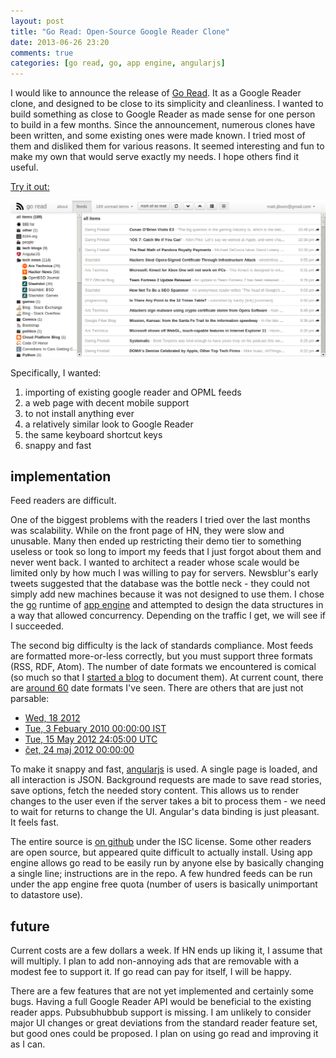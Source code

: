 ```yaml
---
layout: post
title: "Go Read: Open-Source Google Reader Clone"
date: 2013-06-26 23:20
comments: true
categories: [go read, go, app engine, angularjs]
---
```


I would like to announce the release of [Go Read](http://www.goread.io). It as a Google Reader clone, and designed to be close to its simplicity and cleanliness. I wanted to build something as close to Google Reader as made sense for one person to build in a few months. Since the announcement, numerous clones have been written, and some existing ones were made known. I tried most of them and disliked them for various reasons. It seemed interesting and fun to make my own that would serve exactly my needs. I hope others find it useful.

[Try it out:](http://www.goread.io)

[<img src="/assets/images/goread-all.png">](http://www.goread.io/)

Specifically, I wanted:

1. importing of existing google reader and OPML feeds
1. a web page with decent mobile support
1. to not install anything ever
1. a relatively similar look to Google Reader
1. the same keyboard shortcut keys
1. snappy and fast

## implementation

Feed readers are difficult.

One of the biggest problems with the readers I tried over the last months was scalability. While on the front page of HN, they were slow and unusable. Many then ended up restricting their demo tier to something useless or took so long to import my feeds that I just forgot about them and never went back. I wanted to architect a reader whose scale would be limited only by how much I was willing to pay for servers. Newsblur's early tweets suggested that the database was the bottle neck - they could not simply add new machines because it was not designed to use them. I chose the [go](http://golang.org) runtime of [app engine](https://developers.google.com/appengine/) and attempted to design the data structures in a way that allowed concurrency. Depending on the traffic I get, we will see if I succeeded.

The second big difficulty is the lack of standards compliance. Most feeds are formatted more-or-less correctly, but you must support three formats (RSS, RDF, Atom). The number of date formats we encountered is comical (so much so that I [started a blog](http://rssdateformats.tumblr.com/) to document them). At current count, there are [around 60](https://github.com/mjibson/goread/blob/0387db10bd9fd9ccd90d557fa30b6e494efa577a/goapp/utils.go#L129) date formats I've seen. There are others that are just not parsable:

- [Wed, 18 2012](http://www.threewordphrase.com/rss.xml)
- [Tue, 3 Febuary 2010 00:00:00 IST](http://www.airtightnetworks.com/fileadmin/rss/press_releases.xml)
- [Tue, 15 May 2012 24:05:00 UTC](http://us.blizzard.com/en-us/news/rss.xml)
- [čet, 24 maj 2012 00:00:00](http://www.alta.si/Rss/?id=1)

To make it snappy and fast, [angularjs](http://angularjs.org/) is used. A single page is loaded, and all interaction is JSON. Background requests are made to save read stories, save options, fetch the needed story content. This allows us to render changes to the user even if the server takes a bit to process them - we need to wait for returns to change the UI. Angular's data binding is just pleasant. It feels fast.

The entire source is [on github](https://github.com/mjibson/goread) under the ISC license. Some other readers are open source, but appeared quite difficult to actually install. Using app engine allows go read to be easily run by anyone else by basically changing a single line; instructions are in the repo. A few hundred feeds can be run under the app engine free quota (number of users is basically unimportant to datastore use).

## future

Current costs are a few dollars a week. If HN ends up liking it, I assume that will multiply. I plan to add non-annoying ads that are removable with a modest fee to support it. If go read can pay for itself, I will be happy.

There are a few features that are not yet implemented and certainly some bugs. Having a full Google Reader API would be beneficial to the existing reader apps. Pubsubhubbub support is missing. I am unlikely to consider major UI changes or great deviations from the standard reader feature set, but good ones could be proposed. I plan on using go read and improving it as I can.
